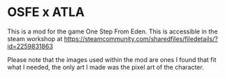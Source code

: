 # OSFE x ATLA
This is a mod for the game One Step From Eden.
This is accessible in the steam workshop at https://steamcommunity.com/sharedfiles/filedetails/?id=2259831863

Please note that the images used within the mod are ones I found that fit what I needed, the only art I made was the pixel art of the character.

